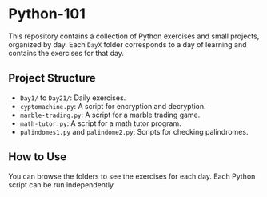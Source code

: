 # Python-101

This repository contains a collection of Python exercises and small projects, organized by day. Each `DayX` folder corresponds to a day of learning and contains the exercises for that day.

## Project Structure

- `Day1/` to `Day21/`: Daily exercises.
- `cyptomachine.py`: A script for encryption and decryption.
- `marble-trading.py`: A script for a marble trading game.
- `math-tutor.py`: A script for a math tutor program.
- `palindomes1.py` and `palindome2.py`: Scripts for checking palindromes.

## How to Use

You can browse the folders to see the exercises for each day. Each Python script can be run independently.
